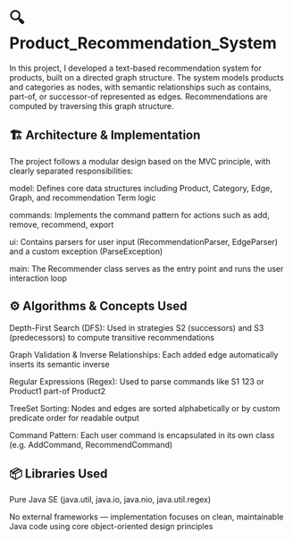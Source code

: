 # 🔍 Product_Recommendation_System
In this project, I developed a text-based recommendation system for products, built on a directed graph structure.
The system models products and categories as nodes, with semantic relationships such as contains, part-of, or successor-of represented as edges.
Recommendations are computed by traversing this graph structure.
## 🏗️ Architecture & Implementation
The project follows a modular design based on the MVC principle, with clearly separated responsibilities:

model: Defines core data structures including Product, Category, Edge, Graph, and recommendation Term logic

commands: Implements the command pattern for actions such as add, remove, recommend, export

ui: Contains parsers for user input (RecommendationParser, EdgeParser) and a custom exception (ParseException)

main: The Recommender class serves as the entry point and runs the user interaction loop
## ⚙️ Algorithms & Concepts Used
Depth-First Search (DFS): Used in strategies S2 (successors) and S3 (predecessors) to compute transitive recommendations

Graph Validation & Inverse Relationships: Each added edge automatically inserts its semantic inverse

Regular Expressions (Regex): Used to parse commands like S1 123 or Product1 part-of Product2

TreeSet Sorting: Nodes and edges are sorted alphabetically or by custom predicate order for readable output

Command Pattern: Each user command is encapsulated in its own class (e.g. AddCommand, RecommendCommand)
## 📦 Libraries Used
Pure Java SE (java.util, java.io, java.nio, java.util.regex)

No external frameworks — implementation focuses on clean, maintainable Java code using core object-oriented design principles
